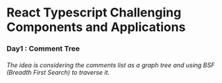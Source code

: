 # React Typescript Challenging Components and Applications

### Day1 : Comment Tree

###### The idea is considering the comments list as a graph tree and using BSF (Breadth First Search) to traverse it.
